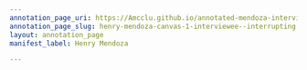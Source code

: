 ```yaml
---
annotation_page_uri: https://Amcclu.github.io/annotated-mendoza-interview/annotations/henry-mendoza-canvas-1-interviewee--interrupting.json
annotation_page_slug: henry-mendoza-canvas-1-interviewee--interrupting
layout: annotation_page
manifest_label: Henry Mendoza

---
```


